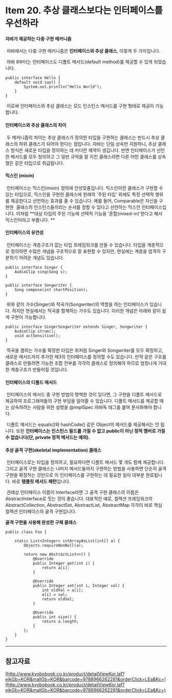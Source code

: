 # Item 20. 추상 클래스보다는 인터페이스를 우선하라

#### 자바가 제공하는 다중 구현 메커니즘

 자바에서는 다중 구현 메커니즘은 **인터페이스와 추상 클래스**, 이렇게 두 가지입니다.

 자바 8부터는 인터페이스도 디폴트 메서드(default method)를 제공할 수 있게 되었습니다.

```
public interface Hello {
    default void say() {
        System.out.println("Hello World");
    }
}

```

 이로써 인터페이스와 추상 클래스는 모드 인스턴스 메서드를 구현 형태로 제공이 가능합니다.

#### 인터페이스와 추상 클래스의 차이

 두 메커니즘의 차이는 추상 클래스가 정의한 타입을 구현하는 클래스는 반드시 추상 클래스의 하위 클래스가 되어야 한다는 점입니다. 자바는 단일 상속만 지원하니, 추상 클래스 방식은 새로운 타입을 정의하는 데 커다란 제약이 생깁니다. 반면 인터페이스가 선언한 메서드를 모두 정의하고 그 일반 규약을 잘 지킨 클래스라면 다른 어떤 클래스를 상속했든 같은 타입으로 취급됩니다.

#### 믹스인 (mixin)

 인터페이스는 믹스인(mixin) 정의에 안성맞춤입니다. 믹스인이란 클래스가 구현할 수 있는 타입으로, 믹스인을 구현한 클래스에 원래의 '주된 타입' 외에도 특정 선택적 행위를 제공한다고 선언하는 효과를 줄 수 있습니다. 예를 들어, Comparable은 자신을 구현한  클래스의 인스턴스들끼리는 순서를 정할 수 있다고 선언하는 믹스인 인터페이스입니다. 이처럼 **대상 타입의 주된 기능에 선택적 기능을 '혼합(mixed-in)'한다고 해서 믹스인이라고 부릅니다. **

#### 인터페이스의 유연성

 인터페이스는 계층구조가 없는 타입 프레임워크를 만들 수 있습니다. 타입을 계층적으로 정의하면 수많은 개념을 구조적으로 잘 표현할 수 있지만, 현실에는 계층을 엄격히 구분하기 어려운 개념도 있습니다.

```
public interface Singer {
    AudioClip sing(Song s);
}
```

```
public interface Songwriter {
    Song compose(int chartPosition);
}

```

 위와 같이 가수(Singer)와 작곡가(Songwriter)의 역할을 하는 인터페이스가 있습니다. 하지만 현실에서는 작곡을 함께하는 가수도 있습니다. 이러한 개념은 아래와 같이 쉽게 구현이 가능합니다.

```
public interface SingerSongwriter extends Singer, Songwriter {
    AudioClip strum();
    void actSensitive();
}

```

 작곡을 겸하는 가수를 확장한 타입은 위처럼 Singer와 Songwriter를 모두 확장하고, 새로운 메서드까지 추가한 제3의 인터페이스를 정의할 수도 있습니다. 만약 같은 구조를 클래스로 만들려면 가능한 조합 전부를 각각의 클래스로 정의해야 하므로 엄청나게 거대한 계층구조가 만들어질 것입니다.

#### 인터페이스의 디폴드 메서드

 인터페이스의 메서드 중 구현 방법이 명백한 것이 있다면, 그 구현을 디폴트 메서드로 제공하여 프로그래머들의 구현 부담을 덜어줄 수 있습니다. 디폴트 메서드를 제공할 때는 상속하려는 사람을 위한 설명을 @implSpec 자바독 태그를 붙여 문서화해야 합니다.

 디폴트 메서드는 equals()와 hashCode() 같은 Object의 메서드를 제공해서는 안 됩니다. 또한 **인터페이스는 인스턴스 필드를 가질 수 없고 public이 아닌 정적 멤버로 가질 수 없습니다(단, private 정적 메서드는 예외).**

#### 추상 골격 구현(skeletal implementation) 클래스

 인터페이스로는 타입을 정의하고, 필요하다면 디폴트 메서드 몇 개도 함께 제공합니다. 그리고 골격 구현 클래스는 나머지 메서드들까지 구현하는 방법을 사용하면 단순히 골격 구현을 확장하는 것만으로 이 인터페이스를 구현하는 데 필요한 일이 대부분 완료됩니다. 바로 **템플릿 메서드 패턴**입니다.

 관례상 인터페이스 이름이 Interface라면 그 골격 구현 클래스의 이름은 AbstractInterface로 짓는 것이 좋습니다. 대표적인 예로, 컬렉션 프레임워크의 AbstractCollection, AbstractSet, AbstractList, AbstractMap 각각이 바로 핵심 컬렉션 인터페이스의 골격 구현입니다.

**골격 구현을 사용해 완성한 구체 클래스**

```
public class Foo {

    static List<Integer> intArrayAsList(int[] a) {
        Objects.requireNonNull(a);

        return new AbstractList<>() {
            @Override
            public Integer get(int i) {
                return a[i];
            }

            @Override
            public Integer set(int i, Integer val) {
                int oldVal = a[i];
                a[i] = val;
                return oldVal;
            }

            @Override
            public int size() {
                return a.length;
            }
        };
    }
}

```

---

## 참고자료

[http://www.kyobobook.co.kr/product/detailViewKor.laf?ejkGb=KOR&mallGb=KOR&barcode=9788966262281&orderClick=LEa&Kc=](http://www.kyobobook.co.kr/product/detailViewKor.laf?ejkGb=KOR&mallGb=KOR&barcode=9788966262281&orderClick=LEa&Kc=)
